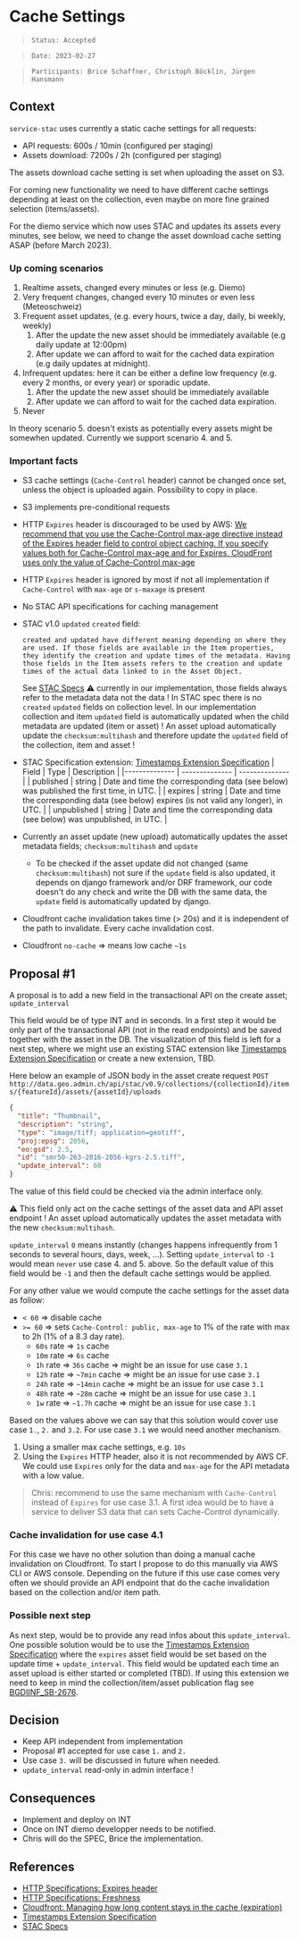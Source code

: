 # Cache Settings

> `Status: Accepted`

> `Date: 2023-02-27`

> `Participants: Brice Schaffner, Christoph Böcklin, Jürgen Hansmann`

## Context

`service-stac` uses currently a static cache settings for all requests:

- API requests: 600s / 10min (configured per staging)
- Assets download: 7200s / 2h (configured per staging)

The assets download cache setting is set when uploading the asset on S3.

For coming new functionality we need to have different cache settings depending at least on the collection,
even maybe on more fine grained selection (items/assets).

For the diemo service which now uses STAC and updates its assets every minutes, see below, we need to change
the asset download cache setting ASAP (before March 2023).

### Up coming scenarios

1. Realtime assets, changed every minutes or less (e.g. Diemo)
2. Very frequent changes, changed every 10 minutes or even less (Meteoschweiz)
3. Frequent asset updates, (e.g. every hours, twice a day, daily, bi weekly, weekly)
   1. After the update the new asset should be immediately available (e.g daily update at 12:00pm)
   2. After update we can afford to wait for the cached data expiration (e.g daily updates at midnight).
4. Infrequent updates: here it can be either a define low frequency (e.g. every 2 months, or every year) or sporadic update.
   1. After the update the new asset should be immediately available
   2. After update we can afford to wait for the cached data expiration.
5. Never

In theory scenario 5. doesn't exists as potentially every assets might be somewhen updated. Currently we support
scenario 4. and 5.

### Important facts

- S3 cache settings (`Cache-Control` header) cannot be changed once set, unless the object is uploaded again. Possibility to copy in place.
- S3 implements pre-conditional requests
- HTTP `Expires` header is discouraged to be used by AWS: [We recommend that you use the Cache-Control max-age directive instead of the Expires header field to control object caching. If you specify values both for Cache-Control max-age and for Expires, CloudFront uses only the value of Cache-Control max-age](https://docs.aws.amazon.com/AmazonCloudFront/latest/DeveloperGuide/Expiration.html#expiration-individual-objects)
- HTTP `Expires` header is ignored by most if not all implementation if `Cache-Control` with `max-age` or `s-maxage` is present
- No STAC API specifications for caching management
- STAC v1.0 `updated` `created` field:

    ```text
    created and updated have different meaning depending on where they are used. If those fields are available in the Item properties, they identify the creation and update times of the metadata. Having those fields in the Item assets refers to the creation and update times of the actual data linked to in the Asset Object.
    ```

    See [STAC Specs](https://github.com/radiantearth/stac-spec/blob/master/item-spec/common-metadata.md#stac-common-metadata)
    :warning: currently in our implementation, those fields always refer to the metadata data not the data !
    In STAC spec there is no `created` `updated` fields on collection level.
    In our implementation collection and item `updated` field is automatically updated when the child metadata are updated (item or asset) !  An asset upload automatically update the `checksum:multihash` and therefore update the `updated` field of the collection, item and asset !
- STAC Specification extension: [Timestamps Extension Specification](https://github.com/stac-extensions/timestamps)
  | Field  | Type   | Description   |
  |-------------- | -------------- | -------------- |
  | published    | string     | Date and time the corresponding data (see below) was published the first time, in UTC. |
  | expires | string | Date and time the corresponding data (see below) expires (is not valid any longer), in UTC. |
  | unpublished | string | Date and time the corresponding data (see below) was unpublished, in UTC. |
- Currently an asset update (new upload) automatically updates the asset metadata fields; `checksum:multihash` and `update`
  - To be checked if the asset update did not changed (same `checksum:multihash`) not sure if the `update` field is also updated, it depends on django framework and/or DRF framework, our code doesn't do any check and write the DB with the same data, the `update` field is automatically updated by django.
- Cloudfront cache invalidation takes time (> 20s) and it is independent of the path to invalidate. Every cache invalidation cost.
- Cloudfront `no-cache` => means low cache `~1s`
  
## Proposal #1

A proposal is to add a new field in the transactional API on the create asset; `update_interval`

This field would be of type INT and in seconds. In a first step it would be only part of the transactional API (not in the read endpoints) and be saved together with the asset in the DB. The visualization of this field is left for a next step,
where we might use an existing STAC extension like [Timestamps Extension Specification](https://github.com/stac-extensions/timestamps) or create a new extension, TBD.

Here below an example of JSON body in the asset create request `POST http://data.geo.admin.ch/api/stac/v0.9/collections/{collectionId}/items/{featureId}/assets/{assetId}/uploads`

```json
{
  "title": "Thumbnail",
  "description": "string",
  "type": "image/tiff; application=geotiff",
  "proj:epsg": 2056,
  "eo:gsd": 2.5,
  "id": "smr50-263-2016-2056-kgrs-2.5.tiff",
  "update_interval": 60
}
```

The value of this field could be checked via the admin interface only.

:warning: This field only act on the cache settings of the asset data and API asset endpoint ! An asset upload automatically
updates the asset metadata with the new `checksum:multihash`.

`update_interval` `0` means instantly (changes happens infrequently from 1 seconds to several hours, days, week, ...). Setting `update_interval` to `-1` would mean `never` use case 4. and 5. above. So the default value of this field would be `-1` and then the default cache settings would be applied.

For any other value we would compute the cache settings for the asset data as follow:

- `< 60` => disable cache
- `>= 60` => sets `Cache-Control: public, max-age` to 1% of the rate with max to 2h (1% of a 8.3 day rate).
  - `60s` rate => `1s` cache
  - `10m` rate => `6s` cache
  - `1h` rate => `36s` cache => might be an issue for use case `3.1`
  - `12h` rate => `~7min` cache => might be an issue for use case `3.1`
  - `24h` rate => `~14min` cache => might be an issue for use case `3.1`
  - `48h` rate => `~28m` cache => might be an issue for use case `3.1`
  - `1w` rate => `~1.7h` cache => might be an issue for use case `3.1`

Based on the values above we can say that this solution would cover use case `1.`, `2.` and `3.2`. For use case `3.1` we would need another mechanism.

1. Using a smaller max cache settings, e.g. `10s`
2. Using the `Expires` HTTP header, also it is not recommended by AWS CF. We could use `Expires` only for the data and `max-age` for the API metadata with a low value.

> Chris: recommend to use the same mechanism with `Cache-Control` instead of `Expires` for use case 3.1. A first idea would be to have a service to deliver S3 data that can sets Cache-Control dynamically.

### Cache invalidation for use case 4.1

For this case we have no other solution than doing a manual cache invalidation on Cloudfront. To start I propose to do this
manually via AWS CLI or AWS console. Depending on the future if this use case comes very often we should provide an API endpoint that do the cache invalidation based on the collection and/or item path.

### Possible next step

As next step, would be to provide any read infos about this `update_interval`. One possible solution would be to 
use the [Timestamps Extension Specification](https://github.com/stac-extensions/timestamps) where the `expires` asset
field would be set based on the update time + `update_interval`. This field would be updated each time an asset upload is
either started or completed (TBD). If using this extension we need to keep in mind the collection/item/asset publication flag see [BGDIINF_SB-2676](https://jira.swisstopo.ch/browse/BGDIINF_SB-2676).

## Decision

- Keep API independent from implementation
- Proposal #1 accepted for use case `1.` and `2.`
- Use case `3.` will be discussed in future when needed.
- `update_interval` read-only in admin interface !

## Consequences

- Implement and deploy on INT
- Once on INT diemo developper needs to be notified.
- Chris will do the SPEC, Brice the implementation.

## References

- [HTTP Specifications: Expires header](https://httpwg.org/specs/rfc9111.html#field.expires)
- [HTTP Specifications: Freshness](https://httpwg.org/specs/rfc9111.html#expiration.model)
- [Cloudfront: Managing how long content stays in the cache (expiration)](https://docs.aws.amazon.com/AmazonCloudFront/latest/DeveloperGuide/Expiration.html#expiration-individual-objects)
- [Timestamps Extension Specification](https://github.com/stac-extensions/timestamps)
- [STAC Specs](https://github.com/radiantearth/stac-spec/blob/master/item-spec/common-metadata.md#stac-common-metadata)

